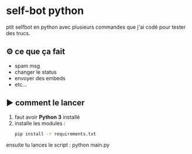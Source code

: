 # self-bot python

ptit selfbot en python avec plusieurs commandes que j'ai codé pour tester des trucs.

## ⚙️ ce que ça fait

- spam msg
- changer le status
- envoyer des embeds
- etc...

## ▶️ comment le lancer

1. faut avoir **Python 3** installé
2. installe les modules :
   ```bash
   pip install -r requirements.txt
ensuite tu lances le script : python main.py
